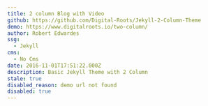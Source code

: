 ```yaml
---
title: 2 column Blog with Video
github: https://github.com/Digital-Roots/Jekyll-2-Column-Theme
demo: https://www.digitalroots.io/two-column/
author: Robert Edwardes
ssg:
  - Jekyll
cms:
  - No Cms
date: 2016-11-01T17:51:22.000Z
description: Basic Jekyll Theme with 2 Column
stale: true
disabled_reason: demo url not found
disabled: true
---
```

